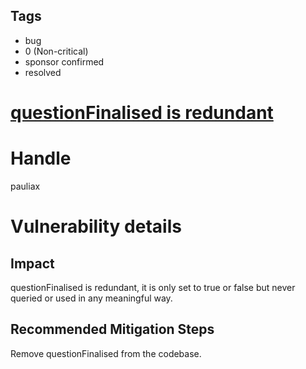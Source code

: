 ## Tags

- bug
- 0 (Non-critical)
- sponsor confirmed
- resolved

# [questionFinalised is redundant](https://github.com/code-423n4/2021-06-realitycards-findings/issues/111) 

# Handle

pauliax


# Vulnerability details

## Impact
questionFinalised is redundant, it is only set to true or false but never queried or used in any meaningful way.

## Recommended Mitigation Steps
Remove questionFinalised from the codebase.

